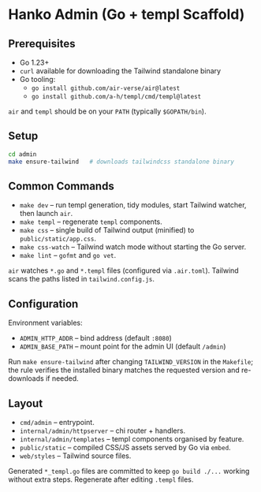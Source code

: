 # Hanko Admin (Go + templ Scaffold)

## Prerequisites

- Go 1.23+
- `curl` available for downloading the Tailwind standalone binary
- Go tooling:
  - `go install github.com/air-verse/air@latest`
  - `go install github.com/a-h/templ/cmd/templ@latest`

`air` and `templ` should be on your `PATH` (typically `$GOPATH/bin`).

## Setup

```bash
cd admin
make ensure-tailwind   # downloads tailwindcss standalone binary
```

## Common Commands

- `make dev` – run templ generation, tidy modules, start Tailwind watcher, then launch `air`.
- `make templ` – regenerate `templ` components.
- `make css` – single build of Tailwind output (minified) to `public/static/app.css`.
- `make css-watch` – Tailwind watch mode without starting the Go server.
- `make lint` – `gofmt` and `go vet`.

`air` watches `*.go` and `*.templ` files (configured via `.air.toml`). Tailwind scans the paths listed in `tailwind.config.js`.

## Configuration

Environment variables:

- `ADMIN_HTTP_ADDR` – bind address (default `:8080`)
- `ADMIN_BASE_PATH` – mount point for the admin UI (default `/admin`)

Run `make ensure-tailwind` after changing `TAILWIND_VERSION` in the `Makefile`; the rule verifies the installed binary matches the requested version and re-downloads if needed.

## Layout

- `cmd/admin` – entrypoint.
- `internal/admin/httpserver` – chi router + handlers.
- `internal/admin/templates` – templ components organised by feature.
- `public/static` – compiled CSS/JS assets served by Go via `embed`.
- `web/styles` – Tailwind source files.

Generated `*_templ.go` files are committed to keep `go build ./...` working without extra steps. Regenerate after editing `.templ` files.
